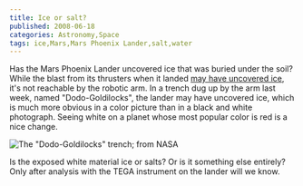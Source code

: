 ```yaml
---
title: Ice or salt?
published: 2008-06-18
categories: Astronomy,Space
tags: ice,Mars,Mars Phoenix Lander,salt,water
---
```


Has the Mars Phoenix Lander uncovered ice that was buried under the soil?
While the blast from its thrusters when it landed <a href="/2008/05/ice-surface-on-mars/">may have uncovered ice</a>,
it's not reachable by the robotic arm.
In a trench dug up by the arm last week, named "Dodo-Goldilocks", the lander may have uncovered ice,
which is much more obvious in a color picture than in a black and white photograph.
Seeing white on a planet whose most popular color is red is a nice change.

<!--more-->

![The "Dodo-Goldilocks" trench; from [NASA](https://www.nasa.gov/mission_pages/phoenix/images/press/SS019IOF897904859_127F8RABCT1_full.html)](http://www.nasa.gov/images/content/250502main_SS019IOF897904859_127F8RABCT1_full_516-387.jpg)

Is the exposed white material ice or salts?  Or is it something else entirely?
Only after analysis with the TEGA instrument on the lander will we know.
